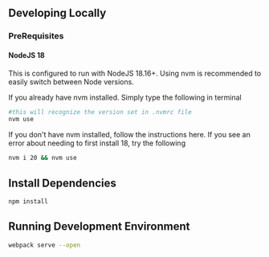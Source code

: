 ## Developing Locally

### PreRequisites
#### NodeJS 18
This is configured to run with NodeJS 18.16+. Using nvm is recommended to easily switch between Node versions.

If you already have nvm installed. Simply type the following in terminal

```bash
#this will recognize the version set in .nvmrc file
nvm use
```
If you don't have nvm installed, follow the instructions here. If you see an error about needing to first install 18, try the following
```bash
nvm i 20 && nvm use
```

## Install Dependencies

```bash
npm install
```

## Running Development Environment

```bash
webpack serve --open
```
